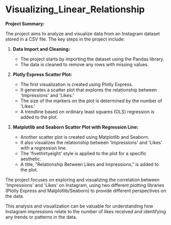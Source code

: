 # Visualizing_Linear_Relationship

**Project Summary:**

The project aims to analyze and visualize data from an Instagram dataset stored in a CSV file. The key steps in the project include:

1. **Data Import and Cleaning:**
   - The project starts by importing the dataset using the Pandas library.
   - The data is cleaned to remove any rows with missing values.

2. **Plotly Express Scatter Plot:**
   - The first visualization is created using Plotly Express.
   - It generates a scatter plot that explores the relationship between 'Impressions' and 'Likes.'
   - The size of the markers on the plot is determined by the number of 'Likes.'
   - A trendline based on ordinary least squares (OLS) regression is added to the plot.

3. **Matplotlib and Seaborn Scatter Plot with Regression Line:**
   - Another scatter plot is created using Matplotlib and Seaborn.
   - It also visualizes the relationship between 'Impressions' and 'Likes' with a regression line.
   - The 'fivethirtyeight' style is applied to the plot for a specific aesthetic.
   - A title, "Relationship Between Likes and Impressions," is added to the plot.

The project focuses on exploring and visualizing the correlation between 'Impressions' and 'Likes' on Instagram, using two different plotting libraries (Plotly Express and Matplotlib/Seaborn) to provide different perspectives on the data.

This analysis and visualization can be valuable for understanding how Instagram impressions relate to the number of likes received and identifying any trends or patterns in the data.
